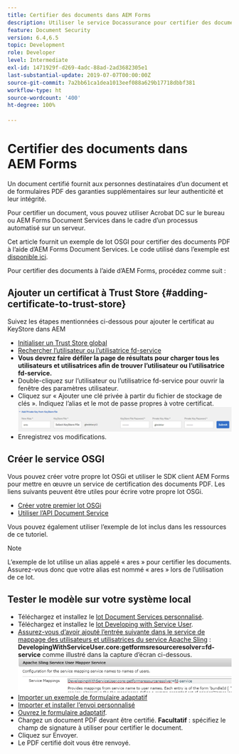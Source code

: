 ```yaml
---
title: Certifier des documents dans AEM Forms
description: Utiliser le service Docassurance pour certifier des documents PDF dans AEM Forms
feature: Document Security
version: 6.4,6.5
topic: Development
role: Developer
level: Intermediate
exl-id: 1471929f-d269-4adc-88ad-2ad3682305e1
last-substantial-update: 2019-07-07T00:00:00Z
source-git-commit: 7a2bb61ca1dea1013eef088a629b17718dbbf381
workflow-type: ht
source-wordcount: '400'
ht-degree: 100%

---
```


# Certifier des documents dans AEM Forms

Un document certifié fournit aux personnes destinataires d’un document et de formulaires PDF des garanties supplémentaires sur leur authenticité et leur intégrité.

Pour certifier un document, vous pouvez utiliser Acrobat DC sur le bureau ou AEM Forms Document Services dans le cadre d’un processus automatisé sur un serveur.

Cet article fournit un exemple de lot OSGI pour certifier des documents PDF à l’aide d’AEM Forms Document Services. Le code utilisé dans l’exemple est [disponible ici](https://helpx.adobe.com/experience-manager/6-4/forms/using/aem-document-services-programmatically.html).

Pour certifier des documents à l’aide d’AEM Forms, procédez comme suit :

## Ajouter un certificat à Trust Store {#adding-certificate-to-trust-store}

Suivez les étapes mentionnées ci-dessous pour ajouter le certificat au KeyStore dans AEM

* [Initialiser un Trust Store global](http://localhost:4502/libs/granite/security/content/truststore.html)
* [Rechercher l’utilisateur ou l’utilisatrice fd-service](http://localhost:4502/security/users.html)
* **Vous devrez faire défiler la page de résultats pour charger tous les utilisateurs et utilisatrices afin de trouver l’utilisateur ou l’utilisatrice fd-service.**
* Double-cliquez sur l’utilisateur ou l’utilisatrice fd-service pour ouvrir la fenêtre des paramètres utilisateur.
* Cliquez sur « Ajouter une clé privée à partir du fichier de stockage de clés ». Indiquez l’alias et le mot de passe propres à votre certificat.
  ![add-certificate](assets/adding-certificate-keystore.PNG)
* Enregistrez vos modifications.

## Créer le service OSGI

Vous pouvez créer votre propre lot OSGi et utiliser le SDK client AEM Forms pour mettre en œuvre un service de certification des documents PDF. Les liens suivants peuvent être utiles pour écrire votre propre lot OSGi.

* [Créer votre premier lot OSGi](https://experienceleague.adobe.com/docs/experience-manager-learn/sites/developing/aem-project-archetype.html?lang=fr)
* [Utiliser l’API Document Service](https://helpx.adobe.com/experience-manager/6-4/forms/using/aem-document-services-programmatically.html)

Vous pouvez également utiliser l’exemple de lot inclus dans les ressources de ce tutoriel.

>[!NOTE]
>
>L’exemple de lot utilise un alias appelé « ares » pour certifier les documents. Assurez-vous donc que votre alias est nommé « ares » lors de l’utilisation de ce lot.

## Tester le modèle sur votre système local

* Téléchargez et installez le [lot Document Services personnalisé](/help/forms/assets/common-osgi-bundles/AEMFormsDocumentServices.core-1.0-SNAPSHOT.jar).
* Téléchargez et installez le [lot Developing with Service User](/help/forms/assets/common-osgi-bundles/DevelopingWithServiceUser.jar).
* [Assurez-vous d’avoir ajouté l’entrée suivante dans le service de mappage des utilisateurs et utilisatrices du service Apache Sling](http://localhost:4502/system/console/configMgr) :
  **DevelopingWithServiceUser.core:getformsresourceresolver=fd-service** comme illustré dans la capture d’écran ci-dessous.
  ![User-Mapper](assets/user-mapper-service.PNG)
* [Importer un exemple de formulaire adaptatif](assets/certify-pdf-af.zip)
* [Importer et installer l’envoi personnalisé](assets/custom-submit-certify.zip)
* [Ouvrez le formulaire adaptatif](http://localhost:4502/content/dam/formsanddocuments/certifypdf/jcr:content?wcmmode=disabled).
* Chargez un document PDF devant être certifié.
  **Facultatif** : spécifiez le champ de signature à utiliser pour certifier le document.
* Cliquez sur Envoyer.
* Le PDF certifié doit vous être renvoyé.
